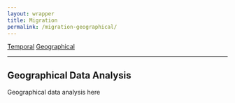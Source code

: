 ```yaml
---
layout: wrapper
title: Migration
permalink: /migration-geographical/
---
```

<div class="flex">
    <a href="/migration-temporal/" class="button">Temporal</a>
    <a href="/migration-geographical/" class="button">Geographical</a>
</div>
<hr>
<h2>Geographical Data Analysis</h2>

Geographical data analysis here